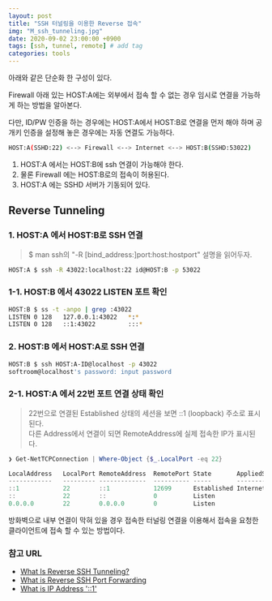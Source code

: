 ```yaml
---
layout: post
title: "SSH 터널링을 이용한 Reverse 접속"
img: "M_ssh_tunneling.jpg"
date: 2020-09-02 23:00:00 +0900
tags: [ssh, tunnel, remote] # add tag
categories: tools
---
```


아래와 같은 단순화 한 구성이 있다.  

Firewall 아래 있는 HOST:A에는 외부에서 접속 할 수 없는 경우 임시로 연결을 가능하게 하는 방법을 알아본다. 

다만, ID/PW 인증을 하는 경우에는 HOST:A에서 HOST:B로 연결을 먼저 해야 하며 공개키 인증을 설정해 놓은 경우에는 자동 연결도 가능하다. 

```bash
HOST:A(SSHD:22) <--> Firewall <--> Internet <--> HOST:B(SSHD:53022)
```

1. HOST:A 에서는 HOST:B에 ssh 연결이 가능해야 한다. 
2. 물론 Firewall 에는 HOST:B로의 접속이 허용된다. 
3. HOST:A 에는 SSHD 서버가 기동되어 있다. 

## Reverse Tunneling  

### 1. HOST:A 에서 HOST:B로 SSH 연결

> $ man ssh의 "-R [bind_address:]port:host:hostport" 설명을 읽어두자. 

```bash
HOST:A $ ssh -R 43022:localhost:22 id@HOST:B -p 53022
```

### 1-1. HOST:B 에서 43022 LISTEN 포트 확인 

```bash
HOST:B $ ss -t -anpo | grep :43022
LISTEN 0 128   127.0.0.1:43022   *:*     
LISTEN 0 128   ::1:43022         :::*     
```

### 2. HOST:B 에서 HOST:A로 SSH 연결 

```bash
HOST:B $ ssh HOST:A-ID@localhost -p 43022
softroom@localhost's password: input password 
``` 

### 2-1. HOST:A 에서 22번 포트 연결 상태 확인  

> 22번으로 연결된 Established 상태의 세션을 보면 ::1 (loopback) 주소로 표시된다.  
> 다른 Address에서 연결이 되면 RemoteAddress에 실제 접속한 IP가 표시된다.  

```powershell
❯ Get-NetTCPConnection | Where-Object {$_.LocalPort -eq 22} 

LocalAddress   LocalPort RemoteAddress  RemotePort State       AppliedSetting OwningProcess
------------   --------- -------------  ---------- -----       -------------- -------------
::1            22        ::1            12699      Established Internet       5584
::             22        ::             0          Listen                     5584
0.0.0.0        22        0.0.0.0        0          Listen                     5584
```

방화벽으로 내부 연결이 막혀 있을 경우 접속한 터널링 연결을 이용해서 접속을 요청한 클라이언트에 접속 할 수 있는 방법이다. 

### 참고 URL
-  [What Is Reverse SSH Tunneling?](https://bit.ly/2Dm4ONU)
-  [What is Reverse SSH Port Forwarding](https://blog.devolutions.net/2017/3/what-is-reverse-ssh-port-forwarding)
-  [What is IP Address '::1'](https://stackoverflow.com/questions/4611418/what-is-ip-address-1)